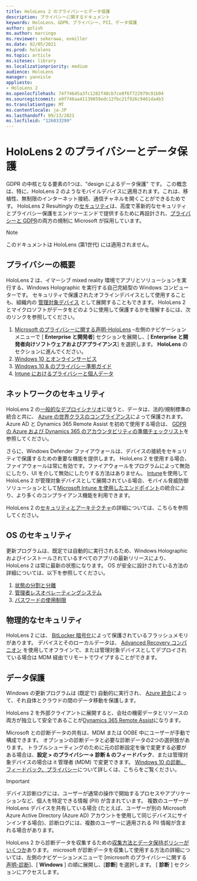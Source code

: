 ```yaml
---
title: HoloLens 2 のプライバシーとデータ保護
description: プライバシーに関するドキュメント
keywords: HoloLens、GDPR、プライバシー、PII、データ保護
author: golish
ms.author: marcingo
ms.reviewer: sekerawa, evmiller
ms.date: 02/05/2021
ms.prod: hololens
ms.topic: article
ms.sitesec: library
ms.localizationpriority: medium
audience: HoloLens
manager: yannisle
appliesto:
- HoloLens 2
ms.openlocfilehash: 74f74645a3fc1282f48cb7ce0f6f722979c91b04
ms.sourcegitcommit: e9f746aa41139859edc12fbc21f926c9461da4b3
ms.translationtype: MT
ms.contentlocale: ja-JP
ms.lasthandoff: 09/13/2021
ms.locfileid: "126033299"
---
```

# <a name="hololens-2-privacy-and-data-protection"></a>HoloLens 2 のプライバシーとデータ保護

GDPR の中核となる要素の1つは、"design によるデータ保護" です。 この概念は、特に、HoloLens 2 のようなモバイルデバイスに適用されます。これは、移植性、無制限のインターネット接続、通信チャネルを開くことができるためです。 HoloLens 2 Resultingly の[セキュリティ](/hololens/security-architecture)は、高度で革新的なセキュリティとプライバシー保護をエンドツーエンドで提供するために再設計され、[プライバシーと GDPR](https://privacy.microsoft.com/)の両方の規制に Microsoft が採用しています。

 >[!NOTE]
> このドキュメントは HoloLens (第1世代) には適用されません。

## <a name="privacy-overview"></a>プライバシーの概要

HoloLens 2 は、イマーシブ mixed reality 環境でアプリとソリューションを実行する、Windows Holographic を実行する自己完結型の Windows コンピューターです。 セキュリティで保護されたオフラインデバイスとして使用することも、組織内の [管理対象デバイス](/mem/intune/fundamentals/windows-holographic-for-business) として展開することもできます。 HoloLens 2 とマイクロソフトがデータをどのように使用して保護するかを理解するには、次のリンクを参照してください。

1. [Microsoft のプライバシーに関する声明-HoloLens](https://privacy.microsoft.com/privacystatement) –左側のナビゲーションメニューで [ **Enterprise と開発者**] セクションを展開し、[ **Enterprise と開発者向けソフトウェアおよびアプライアンス**] を選択します。 **HoloLens** のセクションに進んでください。
2. [Windows 10 とオンラインサービス](https://privacy.microsoft.com/windows10privacy)
3. [Windows 10 & のプライバシー準拠ガイド](/windows/privacy/windows-10-and-privacy-compliance)
4. [Intune におけるプライバシーと個人データ](/mem/intune/protect/privacy-personal-data)

## <a name="network-security"></a>ネットワークのセキュリティ
HoloLens 2 の[一般的なデプロイシナリオ](/hololens/common-scenarios)に従うと、データは、法的/規制標準の統合と共に、 [Azure の世界クラスのコンプライアンス](/azure/compliance/)によって保護されます。 Azure AD と Dynamics 365 Remote Assist を初めて使用する場合は、 [GDPR の Azure および Dynamics 365 のアカウンタビリティの準備チェックリスト](/compliance/regulatory/gdpr-arc-azure-dynamics)を参照してください。

さらに、Windows Defender ファイアウォールは、デバイスの接続をセキュリティで保護するための重要な機能を提供します。 HoloLens 2 を使用する場合、ファイアウォールは常に有効です。ファイアウォールをプログラムによって無効にしたり、UI を介して無効にしたりする方法はありません。 [Intune](/mem/intune/protect/device-compliance-get-started)を使用して HoloLens 2 が管理対象デバイスとして展開されている場合、モバイル脅威防御ソリューションとして[Microsoft Intune を使用したエンドポイント](/mem/intune/protect/advanced-threat-protection)の統合により、より多くのコンプライアンス機能を利用できます。

HoloLens 2 の[セキュリティとアーキテクチャ](/hololens/security-architecture)の詳細については、こちらを参照してください。

## <a name="os-security"></a>OS のセキュリティ
更新プログラムは、既定では自動的に実行されるため、Windows Holographic およびインストールされているすべてのアプリの最新リリースにより、HoloLens 2 は常に最新の状態になります。 OS が安全に設計されている方法の詳細については、以下を参照してください。

1. [状態の分割と分離](/hololens/security-state-separation-isolation)
1. [管理者レスオペレーティングシステム](/hololens/security-adminless-os)
1. [パスワードの使用制限](/hololens/security-limiting-password-use)

## <a name="physical-security"></a>物理的なセキュリティ
HoloLens 2 には、 [BitLocker 暗号化](/hololens/security-encryption-data-protection)によって保護されているフラッシュメモリがあります。 デバイスとそのローカルデータは、 [Advanced Recovery コンパニオン](https://www.microsoft.com/p/advanced-recovery-companion/9p74z35sfrs8#activetab=pivot:overviewtab) を使用してオフラインで、または管理対象デバイスとしてデプロイされている場合は MDM 経由でリモートでワイプすることができます。

## <a name="data-protection"></a>データ保護
Windows の更新プログラムは (既定で) 自動的に実行され、 [Azure 統合](/hololens/security-encryption-data-protection#Azure-integration)によって、それ自体とクラウドの間のデータ移動を保護します。

HoloLens 2 を外部クライアントに展開すると、会社の機密データとリソースの両方が独立して安全であることが[Dynamics 365 Remote Assist](/hololens/hololens2-deployment-guide)になります。

Microsoft との診断データの共有は、MDM または OOBE 中にユーザーが手動で構成できます。 オプションの診断データと必要な診断データの2つの選択肢があります。 トラブルシューティングのために元の診断設定を後で変更する必要がある場合は、**設定 > のプライバシー-> 診断 & のフィードバック**、または管理対象デバイスの場合は it 管理者 (MDM) で変更できます。 [Windows 10 の診断、フィードバック、プライバシー](https://support.microsoft.com/windows/diagnostics-feedback-and-privacy-in-windows-10-28808a2b-a31b-dd73-dcd3-4559a5199319)について詳しくは、こちらをご覧ください。

> [!Important]
> デバイス診断ログには、ユーザーが通常の操作で開始するプロセスやアプリケーションなど、個人を特定できる情報 (PII) が含まれています。 複数のユーザーが HoloLens デバイスを共有している場合 (たとえば、ユーザーが別の Microsoft Azure Active Directory (Azure AD) アカウントを使用して同じデバイスにサインインする場合)、診断ログには、複数のユーザーに適用される PII 情報が含まれる場合があります。

HoloLens 2 から診断データを収集するための[収集方法とデータ保持ポリシーがいくつか](/hololens/hololens-diagnostic-logs)あります。  microsoft が診断データを収集して使用する方法の詳細については、左側のナビゲーションメニューで [microsoft のプライバシーに関する [声明-診断](https://privacy.microsoft.com/privacystatement)]、[ **Windows** ] の順に展開し、[**診断**] を選択します。 [ **診断** ] セクションにアクセスします。
